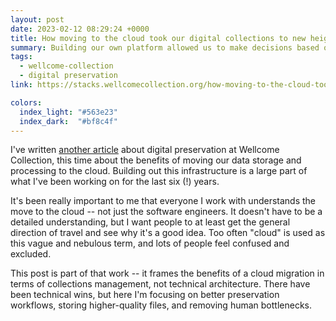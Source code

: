```yaml
---
layout: post
date: 2023-02-12 08:29:24 +0000
title: How moving to the cloud took our digital collections to new heights
summary: Building our own platform allowed us to make decisions based on what’s best for the collections, and not the limitations of our digital infrastructure.
tags:
  - wellcome-collection
  - digital preservation
link: https://stacks.wellcomecollection.org/how-moving-to-the-cloud-took-our-digital-collections-to-new-heights-2dc5a896f0be

colors:
  index_light: "#563e23"
  index_dark:  "#bf8c4f"
---
```


I've written [another article] about digital preservation at Wellcome Collection, this time about the benefits of moving our data storage and processing to the cloud.
Building out this infrastructure is a large part of what I've been working on for the last six (!) years.

It's been really important to me that everyone I work with understands the move to the cloud -- not just the software engineers.
It doesn't have to be a detailed understanding, but I want people to at least get the general direction of travel and see why it's a good idea.
Too often "cloud" is used as this vague and nebulous term, and lots of people feel confused and excluded.

This post is part of that work -- it frames the benefits of a cloud migration in terms of collections management, not technical architecture.
There have been technical wins, but here I'm focusing on better preservation workflows, storing higher-quality files, and removing human bottlenecks.

[another article]: https://stacks.wellcomecollection.org/how-moving-to-the-cloud-took-our-digital-collections-to-new-heights-2dc5a896f0be
